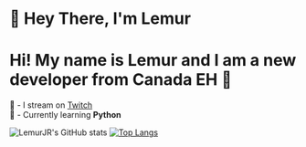 # 👋 Hey There, I'm Lemur

# Hi! My name is Lemur and I am a new developer from Canada EH 🍁

🎤 - I stream on [Twitch](https://www.twitch.tv/a_lemurr)  
🐍 - Currently learning **Python**





![LemurJR's GitHub stats](https://github-readme-stats.vercel.app/api?username=LemurJR&show_icons=true&theme=radical)
[![Top Langs](https://github-readme-stats.vercel.app/api/top-langs/?username=LemurJR&layout=compact)](https://github.com/anuraghazra/github-readme-stats)
